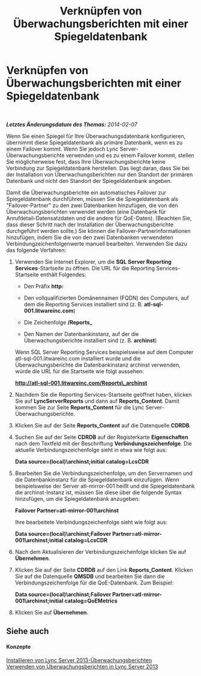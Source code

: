 ﻿---
title: Verknüpfen von Überwachungsberichten mit einer Spiegeldatenbank
TOCTitle: Verknüpfen von Überwachungsberichten mit einer Spiegeldatenbank
ms:assetid: 42b797c6-8db8-4ad7-886e-8ddf8deb06f9
ms:mtpsurl: https://technet.microsoft.com/de-de/library/JJ945624(v=OCS.15)
ms:contentKeyID: 52056348
ms.date: 05/19/2016
mtps_version: v=OCS.15
ms.translationtype: HT
---

# Verknüpfen von Überwachungsberichten mit einer Spiegeldatenbank

 

_**Letztes Änderungsdatum des Themas:** 2014-02-07_

Wenn Sie einen Spiegel für Ihre Überwachungsdatenbank konfigurieren, übernimmt diese Spiegeldatenbank als primäre Datenbank, wenn es zu einem Failover kommt. Wenn Sie jedoch Lync Server-Überwachungsberichte verwenden und es zu einem Failover kommt, stellen Sie möglicherweise fest, dass Ihre Überwachungsberichte keine Verbindung zur Spiegeldatenbank herstellen. Das liegt daran, dass Sie bei der Installation von Überwachungsberichten nur den Standort der primären Datenbank und nicht den Standort der Spiegeldatenbank angeben.

Damit die Überwachungsberichte ein automatisches Failover zur Spiegeldatenbank durchführen, müssen Sie die Spiegeldatenbank als "Failover-Partner" zu den zwei Datenbanken hinzufügen, die von den Überwachungsberichten verwendet werden (eine Datenbank für Anrufdetail-Datensatzdaten und die andere für QoE-Daten). (Beachten Sie, dass dieser Schritt nach der Installation der Überwachungsberichte durchgeführt werden sollte.) Sie können die Failover-Partnerinformationen hinzufügen, indem Sie die von den zwei Datenbanken verwendeten Verbindungzeichenfolgenwerte manuell bearbeiten. Verwenden Sie dazu das folgende Verfahren:

1.  Verwenden Sie Internet Explorer, um die **SQL Server Reporting Services**-Startseite zu öffnen. Die URL für die Reporting Services-Startseite enthält Folgendes:
    
      - Den Präfix **http:**
    
      - Den vollqualifizierten Domänennamen (FQDN) des Computers, auf dem die Reporting Services installiert sind (z. B. **atl-sql-001.litwareinc.com**)
    
      - Die Zeichenfolge **/Reports\_**
    
      - Den Namen der Datenbankinstanz, auf der die Überwachungsberichte installiert sind (z. B. **archinst**)
    
    Wenn SQL Server Reporting Services beispielsweise auf dem Computer atl-sql-001.litwareinc.com installiert wurde und die Überwachungsberichte die Datenbankinstanz archinst verwenden, würde die URL für die Startseite wie folgt aussehen:
    
    **http://atl-sql-001.litwareinc.com/Reports\_archinst**

2.  Nachdem Sie die Reporting Services-Startseite geöffnet haben, klicken Sie auf **LyncServerReports** und dann auf **Reports\_Content**. Damit kommen Sie zur Seite **Reports\_Content** für die Lync Server-Überwachungsberichte.

3.  Klicken Sie auf der Seite **Reports\_Content** auf die Datenquelle **CDRDB**.

4.  Suchen Sie auf der Seite **CDRDB** auf der Registerkarte **Eigenschaften** nach dem Textfeld mit der Beschriftung **Verbindungszeichenfolge**. Die aktuelle Verbindungszeichenfolge sieht in etwa wie folgt aus:
    
    **Data source=(local)\\archinst;initial catalog=LcsCDR**

5.  Bearbeiten Sie die Verbindungszeichenfolge, um den Servernamen und die Datenbankinstanz für die Spiegeldatenbank einzufügen. Wenn beispielsweise der Server atl-mirror-001 heißt und die Spiegeldatenbank die archinst-Instanz ist, müssen Sie diese über die folgende Syntax hinzufügen, um die Spiegeldatenbank anzugeben:
    
    **Failover Partner=atl-mirror-001\\archinst**
    
    Ihre bearbeitete Verbindungszeichenfolge sieht wie folgt aus:
    
    **Data source=(local)\\archinst;Failover Partner=atl-mirror-001\\archinst;initial catalog=LcsCDR**

6.  Nach dem Aktualisieren der Verbindungszeichenfolge klicken Sie auf **Übernehmen**.

7.  Klicken Sie auf der Seite **CDRDB** auf den Link **Reports\_Content**. Klicken Sie auf die Datenquelle **QMSDB** und bearbeiten Sie dann die Verbindungszeichenfolge für die QoE-Datenbank. Zum Beispiel:
    
    **Data source=(local)\\archinst;Failover Partner=atl-mirror-001\\archinst;initial catalog=QoEMetrics**

8.  Klicken Sie auf **Übernehmen**.

## Siehe auch

#### Konzepte

[Installieren von Lync Server 2013-Überwachungsberichten](lync-server-2013-installing-lync-server-2013-monitoring-reports.md)  
[Verwenden von Überwachungsberichten in Lync Server 2013](lync-server-2013-using-monitoring-reports.md)

